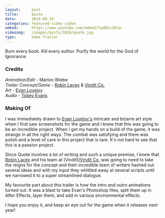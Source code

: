 ```yaml
---
layout:     post
title:      Quote
date:       2016-09-14
categories: featured-video video
embed:      https://www.youtube.com/embed/YymBSciRCac
videoimg:   /images/posts/2016/quote.jpg
type:       Game Trailer
---
```


Burn every book.  Kill every author.  Purify the world for the God of Ignorance.

### Credits

_Animation/Edit_ - Marlon Wiebe  
_Trailer Concept/Game_ - [Robin Lacey](https://twitter.com/robinlacey) & [Vindit Co.](https://twitter.com/vinditco)  
_Art_ - [Evan Lovejoy][d7b1c338]  
_Audio_ - [Tobey Evans](http://www.tobeyevans.com)  

### Making Of

I was immediately drawn to [Evan Lovejoy's][d7b1c338] intricate and bizarre art style when I first saw screenshots for the game and I knew that this was going to be an incredible project.  When I got my hands on a build of the game, it was strange in all the right ways.  The combat was satisfying and there was polish and a level of care in this project that is rare.  It's not hard to see that this is a passion project.

Since Quote involves a lot of writing and such a unique premise, I knew that [Robin Lacey](https://twitter.com/robinlacey) and his team at [Vindit]([Vindit Co.](https://twitter.com/vinditco) was going to need to take the reigns for the concept and their incredible team of writers hashed out several ideas and with my input they whittled away at several scripts until we narrowed it to a super streamlined dialogue.

My favourite part about this trailer is how the intro and outro animations turned out.  It was a blast to take Evan's Photoshop files, split them up in After Effects, layer them, and add in various environmental effects.

I hope you enjoy it, and keep an eye out for the game when it releases next year!

  [d7b1c338]: evanlovejoy.com "Evan Lovejoy"
